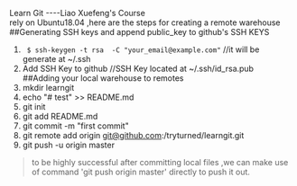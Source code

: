 Learn Git ----Liao Xuefeng's Course  
rely on Ubuntu18.04 ,here are the steps for creating a remote warehouse   
##Generating SSH keys and append public_key to github's SSH KEYS
1. ` $ ssh-keygen -t rsa  -C "your_email@example.com"` //it will be generate at ~/.ssh
2. Add SSH Key to github //SSH Key located at ~/.ssh/id_rsa.pub  
##Adding your local warehouse to remotes 
1. mkdir learngit
2. echo "# test" >> README.md
3. git init
4. git add README.md
5. git commit -m "first commit"
6. git remote add origin git@github.com:/tryturned/learngit.git
7. git push -u origin master
>to be highly successful
after committing local files ,we can make use of command 'git push origin master' directly
to push it out.

